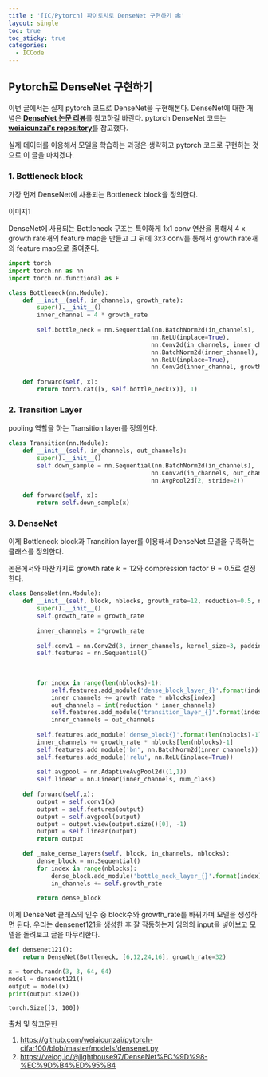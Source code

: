 ```yaml
---
title : '[IC/Pytorch] 파이토치로 DenseNet 구현하기 🕸️' 
layout: single
toc: true
toc_sticky: true
categories:
  - ICCode
---
```



## Pytorch로 DenseNet 구현하기

이번 글에서는 실제 pytorch 코드로 DenseNet을 구현해본다. DenseNet에 대한 개념은 [**<U>DenseNet 논문 리뷰</U>**](https://hamin-chang.github.io/cv-imageclassification/DenseNet/)를 참고하길 바란다. pytorch DenseNet 코드는 [**<U>weiaicunzai's repository</U>**](https://github.com/weiaicunzai/pytorch-cifar100/blob/master/models/densenet.py)를 참고했다.

실제 데이터를 이용해서 모델을 학습하는 과정은 생략하고 pytorch 코드로 구현하는 것으로 이 글을 마치겠다.


### 1. Bottleneck block

가장 먼저 DenseNet에 사용되는 Bottleneck block을 정의한다.

이미지1

DenseNet에 사용되는 Bottleneck 구조는 특이하게 1x1 conv 연산을 통해서 4 x growth rate개의 feature map을 만들고 그 뒤에 3x3 conv를 통해서 growth rate개의 feature map으로 줄여준다.


```python
import torch
import torch.nn as nn
import torch.nn.functional as F

class Bottleneck(nn.Module):
    def __init__(self, in_channels, growth_rate):
        super().__init__()
        inner_channel = 4 * growth_rate
        
        self.bottle_neck = nn.Sequential(nn.BatchNorm2d(in_channels),
                                        nn.ReLU(inplace=True),
                                        nn.Conv2d(in_channels, inner_channel, kernel_size=1, bias=False),
                                        nn.BatchNorm2d(inner_channel),
                                        nn.ReLU(inplace=True),
                                        nn.Conv2d(inner_channel, growth_rate, kernel_size=3, padding=1, bias=False))
    
    def forward(self, x):
        return torch.cat([x, self.bottle_neck(x)], 1)
```

### 2. Transition Layer

pooling 역할을 하는 Transition layer를 정의한다.


```python
class Transition(nn.Module):
    def __init__(self, in_channels, out_channels):
        super().__init__()
        self.down_sample = nn.Sequential(nn.BatchNorm2d(in_channels),
                                        nn.Conv2d(in_channels, out_channels, 1, bias=False),
                                        nn.AvgPool2d(2, stride=2))
    
    def forward(self, x):
        return self.down_sample(x)
```

### 3. DenseNet

이제 Bottleneck block과 Transition layer를 이용해서 DenseNet 모델을 구축하는 클래스를 정의한다.

논문에서와 마찬가지로 growth rate $k=12$와 compression factor $θ=0.5$로 설정한다.


```python
class DenseNet(nn.Module):
    def __init__(self, block, nblocks, growth_rate=12, reduction=0.5, num_class=100): # cifar-100 데이터로 학습 가정
        super().__init__()
        self.growth_rate = growth_rate
        
        inner_channels = 2*growth_rate
        
        self.conv1 = nn.Conv2d(3, inner_channels, kernel_size=3, padding=1, bias=False)
        self.features = nn.Sequential()
        
        
        
        for index in range(len(nblocks)-1):
            self.features.add_module('dense_block_layer_{}'.format(index), self._make_dense_layers(block,inner_channels,nblocks[index]))
            inner_channels += growth_rate * nblocks[index]
            out_channels = int(reduction * inner_channels)
            self.features.add_module('transition_layer_{}'.format(index), Transition(inner_channels, out_channels))
            inner_channels = out_channels
        
        self.features.add_module('dense_block{}'.format(len(nblocks)-1), self._make_dense_layers(block, inner_channels, nblocks[len(nblocks)-1]))
        inner_channels += growth_rate * nblocks[len(nblocks)-1]
        self.features.add_module('bn', nn.BatchNorm2d(inner_channels))
        self.features.add_module('relu', nn.ReLU(inplace=True))
        
        self.avgpool = nn.AdaptiveAvgPool2d((1,1))
        self.linear = nn.Linear(inner_channels, num_class)
        
    def forward(self,x):
        output = self.conv1(x)
        output = self.features(output)
        output = self.avgpool(output)
        output = output.view(output.size()[0], -1)
        output = self.linear(output)
        return output
    
    def _make_dense_layers(self, block, in_channels, nblocks):
        dense_block = nn.Sequential()
        for index in range(nblocks):
            dense_block.add_module('bottle_neck_layer_{}'.format(index), block(in_channels, self.growth_rate))
            in_channels += self.growth_rate
        
        return dense_block
```

이제 DenseNet 클래스의 인수 중 block수와 growth_rate를 바꿔가며 모델을 생성하면 된다. 우리는 densenet121을 생성한 후 잘 작동하는지 임의의 input을 넣어보고 모델을 돌려보고 글을 마무리한다.


```python
def densenet121():
    return DenseNet(Bottleneck, [6,12,24,16], growth_rate=32)

x = torch.randn(3, 3, 64, 64)
model = densenet121()
output = model(x)
print(output.size())
```

    torch.Size([3, 100])


출처 및 참고문헌

1. https://github.com/weiaicunzai/pytorch-cifar100/blob/master/models/densenet.py
2. https://velog.io/@lighthouse97/DenseNet%EC%9D%98-%EC%9D%B4%ED%95%B4
